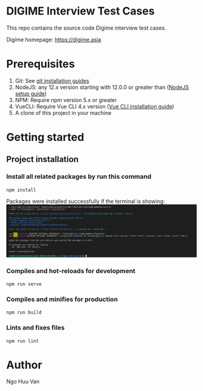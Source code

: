 # DIGIME Interview Test Cases

This repo contains the source code Digime interview test cases.

Digime homepage: https://digime.asia


# Prerequisites

1. Git: See [git installation guides](https://github.com/git-guides/install-git)
2. NodeJS: any 12.x version starting with 12.0.0 or greater than ([NodeJS setup guide](https://nodejs.org/en/download/))
3. NPM: Require npm version 5.x or greater
4. VueCLI: Require Vue CLI 4.x version ([Vue CLI installation guide](https://cli.vuejs.org/guide/installation.html))
5. A clone of this project in your machine


# Getting started

## Project installation

### Install all related packages by run this command

```
npm install
```

Packages were installed successfully if the terminal is showing:
![](docs/images/install-completed.png)

### Compiles and hot-reloads for development
```
npm run serve
```

### Compiles and minifies for production
```
npm run build
```

### Lints and fixes files
```
npm run lint
```

# Author

Ngo Huu Van